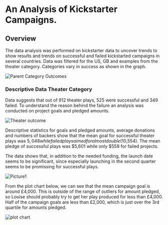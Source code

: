 # An Analysis of Kickstarter Campaigns.

## Overview

The data analysis was performed on kickstarter data to uncover trends to show results and trends on successful and failed kickstarted campaigns in several countries. Data was filtered for the US, GB and examples from the theater category. Categories vary in success as shown in the graph. 

![Parent Category Outcomes](https://user-images.githubusercontent.com/60243906/99124385-26c25180-25a6-11eb-87ca-3de3793b2bd4.jpg)

### Descriptive Data Theater Category

Data suggests that out of 912 theater plays, 525 were successful and 349 failed. To understand the reason behind the failure an analysis was conducted on project goals and pledged amounts. 

![Theater outcome](https://user-images.githubusercontent.com/60243906/99125097-810fe200-25a7-11eb-8925-df29442d6ac9.jpg)

Descriptive statistics for goals and pledged amounts, average donations and numbers of backers show that the mean goal for successful theater plays was $5,048 while failed plays aimed for almost double ($10,554). The mean pledge of successful plays was $5,601 while only $558 for failed projects. 

The data shows that, in addition to the needed funding, the launch date seems to be significant, since especially launching in the second quarter seems to be promissing for successful plays. 


![Picture1](https://user-images.githubusercontent.com/60243906/99124545-7a349f80-25a6-11eb-821b-0ac94a1e0e46.jpg) 

From the plot chart below, we can see that the mean campaign goal is around £4,000. This is outside of the range of outliers for amount pledged, so Louise should probably try to get her play produced for less than £4,000. Half of the campaign goals are less than £2,000, which is just over the 3rd quartile for amounts pledged.


![plot chart](https://user-images.githubusercontent.com/60243906/99124649-a9e3a780-25a6-11eb-9cdf-fc9e71040ded.jpg)

